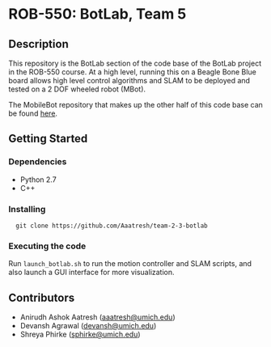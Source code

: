 # ROB-550: BotLab, Team 5

## Description
This repository is the BotLab section of the code base of the BotLab project in the ROB-550 course. At a high level, running this on a Beagle 
Bone Blue board allows high level control algorithms and SLAM to be deployed and tested on a 2 DOF wheeled robot (MBot). 

The MobileBot repository that makes up the other half of this code base can be found [here](https://github.com/Aaatresh/team-2-3-mobilebot).

## Getting Started

### Dependencies
* Python 2.7
* C++

### Installing
```
  git clone https://github.com/Aaatresh/team-2-3-botlab
```

### Executing the code
Run ```launch_botlab.sh``` to run the motion controller and SLAM scripts, and also launch a GUI interface for more visualization. 

## Contributors
* Anirudh Ashok Aatresh ([aaatresh@umich.edu](mailto:aaatresh@umich.edu))
* Devansh Agrawal ([devansh@umich.edu](mailto:devansh@umich.edu))
* Shreya Phirke ([sphirke@umich.edu](mailto:sphirke@umich.edu))
